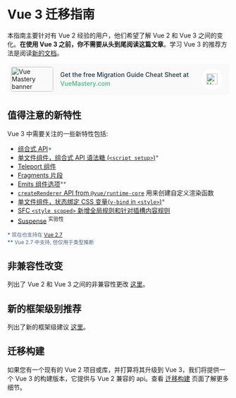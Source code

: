# Vue 3 迁移指南

本指南主要针对有 Vue 2 经验的用户，他们希望了解 Vue 2 和 Vue 3 之间的变化。**在使用 Vue 3 之前，你不需要从头到尾阅读这篇文章**。学习 Vue 3 的推荐方法是阅读[新的文档](https://cn.vuejs.org)。

<!-- VueMastery Start -->
<style>
.vue-mastery-link {
  background-color: #f9f9f9;
  border-radius: 8px;
  padding: 8px 16px 8px 8px;
}

.vue-mastery-link a {
  display: flex;
  align-items: center;
  text-decoration: none;
}

.vue-mastery-link .banner {
  background-color: #f9f9f9;
  border-radius: 4px;
  width:96px;
  height:56px;
  object-fit: cover;
}

.vue-mastery-link .description {
  flex: 1;
  font-weight: 500;
  font-size: 14px;
  line-height: 20px;
  color: #213547;
  margin: 0 0 0 16px;
}

.vue-mastery-link .description span {
  color: #42b883;
}

.vue-mastery-link .logo-wrapper {
  position: relative;
  width: 48px;
  height: 48px;
  border-radius: 50%;
  background-color: #ffffff;
  display: flex;
  justify-content: center;
  align-items: center;
}

.vue-mastery-link .logo-wrapper img {
  width: 25px;
  object-fit: contain;
}

@media (max-width: 576px) {
  .vue-mastery-link .banner {
    width:56px;
  }

  .vue-mastery-link .description {
    font-size: 12px;
    line-height: 18px;
  }
  .vue-mastery-link .logo-wrapper {
    position: relative;
    width: 32px;
    height: 32px;
  }
}
</style>

<div class="vue-mastery-link">
  <a href="https://www.vuemastery.com/migration-guide-cheat-sheet/" target="_blank">
    <div class="banner-wrapper">
      <img class="banner" alt="Vue Mastery banner" width="96px" height="56px" src="https://storage.googleapis.com/vue-mastery.appspot.com/flamelink/media/vuemastery-graphical-link-96x56.png" />
    </div>
    <p class="description">Get the free Migration Guide Cheat Sheet at <span>VueMastery.com</span></p>
    <div class="logo-wrapper">
        <img alt="Vue Mastery Logo" width="25px" src="https://storage.googleapis.com/vue-mastery.appspot.com/flamelink/media/vue-mastery-logo.png" />
    </div>
  </a>
</div>
<!-- VueMastery End -->

<style>
.note {
  color: #476582;
}
</style>

## 值得注意的新特性

Vue 3 中需要关注的一些新特性包括:

- [组合式 API](https://cn.vuejs.org/guide/extras/composition-api-faq.html)<span class="note">\*</span>
- [单文件组件，组合式 API 语法糖 (`<script setup>`)](https://cn.vuejs.org/api/sfc-script-setup.html)<span class="note">\*</span>
- [Teleport 组件](https://cn.vuejs.org/guide/built-ins/teleport.html)
- [Fragments 片段](/zh/new/fragments.html)
- [Emits 组件选项](https://cn.vuejs.org/api/options-state.html#emits)<span class="note">\*\*</span>
- [`createRenderer` API from `@vue/runtime-core`](https://cn.vuejs.org/api/custom-renderer.html) 用来创建自定义渲染函数
- [单文件组件，状态绑定 CSS 变量(`v-bind` in `<style>`)](https://cn.vuejs.org/api/sfc-css-features.html#v-bind-in-css)<span class="note">\*</span>
- [SFC `<style scoped>` 新增全局规则和针对插槽内容规则](https://github.com/vuejs/rfcs/blob/master/active-rfcs/0023-scoped-styles-changes.md)
- [Suspense](https://cn.vuejs.org/guide/built-ins/suspense.html) <sup class="warning">实验性</sup>

<sub class="note"><b>\*</b> 现在也支持在 <a href="https://blog.vuejs.org/posts/vue-2-7-naruto.html" target="_blank">Vue 2.7</a></sub><br>
<sub class="note"><b>\*\*</b> Vue 2.7 中支持, 但仅用于类型推断</sub>

## 非兼容性改变

列出了 Vue 2 和 Vue 3 之间的非兼容性更改 [这里](/zh/breaking-changes/)。

## 新的框架级别推荐

列出了新的框架级建议 [这里](/zh/recommendations)。

## 迁移构建

如果您有一个现有的 Vue 2 项目或库，并打算将其升级到 Vue 3，我们将提供一个 Vue 3 的构建版本，它提供与 Vue 2 兼容的 api。查看 [迁移构建](/zh/migration-build) 页面了解更多细节。